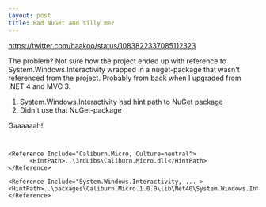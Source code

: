 ```yaml
---
layout: post
title: Bad NuGet and silly me?
---
```


https://twitter.com/haakoo/status/1083822337085112323

The problem? Not sure how the project ended up with reference to System.Windows.Interactivity wrapped in a nuget-package that wasn't referenced from the project. Probably from back when I upgraded from .NET 4 and MVC 3.


1. System.Windows.Interactivity had hint path to NuGet package
2. Didn't use that NuGet-package

Gaaaaaah!

```


<Reference Include="Caliburn.Micro, Culture=neutral">
      <HintPath>..\3rdLibs\Caliburn.Micro.dll</HintPath>
</Reference>

<Reference Include="System.Windows.Interactivity, ... >
<HintPath>..\packages\Caliburn.Micro.1.0.0\lib\Net40\System.Windows.Interactivity.dll</HintPath></Reference>

```